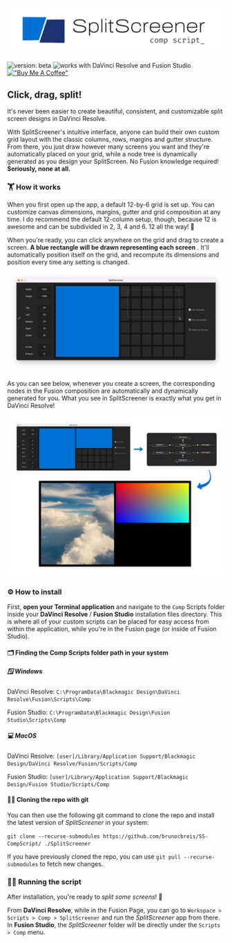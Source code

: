 !["SplitScreener – Comp Script"](https://github.com/brunocbreis/SplitScreener/blob/master/imgs/ReadMeBanner_compscript.png)


 ![version: beta](https://img.shields.io/badge/version-beta-blue) ![works with DaVinci Resolve and Fusion Studio](https://img.shields.io/badge/works%20with-DaVinci%20Resolve%20%7C%20Fusion%20Studio-lightgrey)  [!["Buy Me A Coffee"](https://img.shields.io/badge/-buy_me_a%C2%A0coffee-gray?logo=buy-me-a-coffee)](https://www.buymeacoffee.com/brunoreis)
  

## Click, drag, split!
It's never been easier to create beautiful, consistent, and customizable split screen designs in DaVinci Resolve.

With SplitScreener's intuitive interface, anyone can build their own custom grid layout with the classic columns, rows, margins and gutter structure. From there, you just draw however many screens you want and they're automatically placed on your grid, while a node tree is dynamically generated as you design your SplitScreen. No Fusion knowledge required! **Seriously, none at all.**

### 🏋️ How it works
When you first open up the app, a default 12-by-6 grid is set up. You can customize canvas dimensions, margins, gutter and grid composition at any time. I do recommend the default 12-column setup, though, because 12 is awesome and can be subdivided in 2, 3, 4 and 6. 12 all the way! 🙌

When you're ready, you can click anywhere on the grid and drag to create a screen. **A blue rectangle will be drawn representing each screen** . It'll automatically position itself on the grid, and recompute its dimensions and position every time any setting is changed.

!["Clicking and dragging to create a Screen"](https://github.com/brunocbreis/SplitScreener/blob/master/imgs/Screenshot1_compscript.png)

As you can see below, whenever you create a screen, the corresponding nodes in the Fusion composition are automatically and dynamically generated for you. What you see in SplitScreener is exactly what you get in DaVinci Resolve! 

!["From SplitScreener to Fusion node tree to result"](https://github.com/brunocbreis/SplitScreener/blob/master/imgs/Screenshot2_flow_compscript.png)

### ⚙️ How to install
First, **open your Terminal application** and navigate to the `Comp` Scripts folder inside your **DaVinci Resolve** / **Fusion Studio** installation files directory. This is where all of your custom scripts can be placed for easy access from within the application, while you're in the Fusion page (or inside of Fusion Studio).

#### 🗂 Finding the Comp Scripts folder path in your system
##### 🪟 Windows
DaVinci Resolve: `C:\ProgramData\Blackmagic Design\DaVinci Resolve\Fusion\Scripts\Comp`

Fusion Studio: `C:\ProgramData\Blackmagic Design\Fusion Studio\Scripts\Comp`
##### 💻 MacOS
DaVinci Resolve: `[user]/Library/Application Support/Blackmagic Design/DaVinci Resolve/Fusion/Scripts/Comp`

Fusion Studio: `[user]/Library/Application Support/Blackmagic Design/Fusion Studio/Scripts/Comp`
#### 👯‍♂️ Cloning the repo with git
You can then use the following git command to clone the repo and install the latest version of *SplitScreener* in your system:

`git clone --recurse-submodules https://github.com/brunocbreis/SS-CompScript/ ./SplitScreener`

If you have previously cloned the repo, you can use `git pull --recurse-submodules` to fetch new changes.

### 🏃‍♂️ Running the script
After installation, you're ready to *split some screens*! 🔪

From **DaVinci Resolve**, while in the Fusion Page, you can go to `Workspace > Scripts > Comp > SplitScreener` and run the *SplitScreener* app from there. In **Fusion Studio**, the *SplitScreener* folder will be directly under the `Scripts > Comp` menu.

